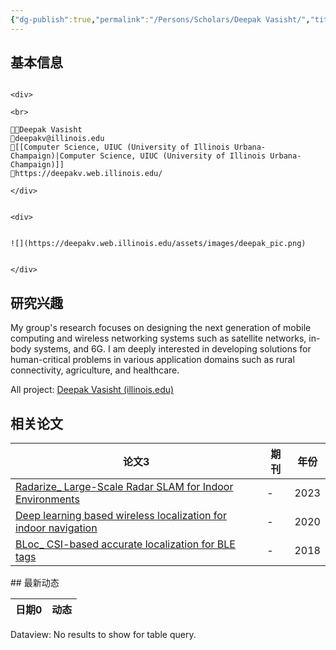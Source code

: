 ```yaml
---
{"dg-publish":true,"permalink":"/Persons/Scholars/Deepak Vasisht/","title":"Assistant Professor","tags":["scholar"]}
---
```


## 基本信息
````ad-flex

<div>

<br>

🧑‍🔬Deepak Vasisht
📮deepakv@illinois.edu
🏫[[Computer Science, UIUC (University of Illinois Urbana-Champaign)|Computer Science, UIUC (University of Illinois Urbana-Champaign)]]
🔗https://deepakv.web.illinois.edu/

</div>


<div>


![](https://deepakv.web.illinois.edu/assets/images/deepak_pic.png)


</div>

````
## 研究兴趣
My group's research focuses on designing the next generation of mobile computing and wireless networking systems such as satellite networks, in-body systems, and 6G. I am deeply interested in developing solutions for human-critical problems in various application domains such as rural connectivity, agriculture, and healthcare.

All project: [Deepak Vasisht (illinois.edu)](https://deepakv.web.illinois.edu/portfolio.html)

## 相关论文
<div><table class="dataview table-view-table"><thead class="table-view-thead"><tr class="table-view-tr-header"><th class="table-view-th"><span>论文</span><span class="dataview small-text">3</span></th><th class="table-view-th"><span>期刊</span></th><th class="table-view-th"><span>年份</span></th></tr></thead><tbody class="table-view-tbody"><tr><td><span><a data-tooltip-position="top" aria-label="Inputs/Zotero/Radarize_ Large-Scale Radar SLAM for Indoor Environments.md" data-href="Inputs/Zotero/Radarize_ Large-Scale Radar SLAM for Indoor Environments.md" href="Inputs/Zotero/Radarize_ Large-Scale Radar SLAM for Indoor Environments.md" class="internal-link" target="_blank" rel="noopener">Radarize_ Large-Scale Radar SLAM for Indoor Environments</a></span></td><td><span>-</span></td><td>2023</td></tr><tr><td><span><a data-tooltip-position="top" aria-label="Inputs/Zotero/Deep learning based wireless localization for indoor navigation.md" data-href="Inputs/Zotero/Deep learning based wireless localization for indoor navigation.md" href="Inputs/Zotero/Deep learning based wireless localization for indoor navigation.md" class="internal-link" target="_blank" rel="noopener">Deep learning based wireless localization for indoor navigation</a></span></td><td><span>-</span></td><td>2020</td></tr><tr><td><span><a data-tooltip-position="top" aria-label="Inputs/Zotero/BLoc_ CSI-based accurate localization for BLE tags.md" data-href="Inputs/Zotero/BLoc_ CSI-based accurate localization for BLE tags.md" href="Inputs/Zotero/BLoc_ CSI-based accurate localization for BLE tags.md" class="internal-link" target="_blank" rel="noopener">BLoc_ CSI-based accurate localization for BLE tags</a></span></td><td><span>-</span></td><td>2018</td></tr></tbody></table></div>
## 最新动态
<div><table class="dataview table-view-table"><thead class="table-view-thead"><tr class="table-view-tr-header"><th class="table-view-th"><span>日期</span><span class="dataview small-text">0</span></th><th class="table-view-th"><span>动态</span></th></tr></thead><tbody class="table-view-tbody"></tbody></table><div class="dataview dataview-error-box"><p class="dataview dataview-error-message">Dataview: No results to show for table query.</p></div></div>